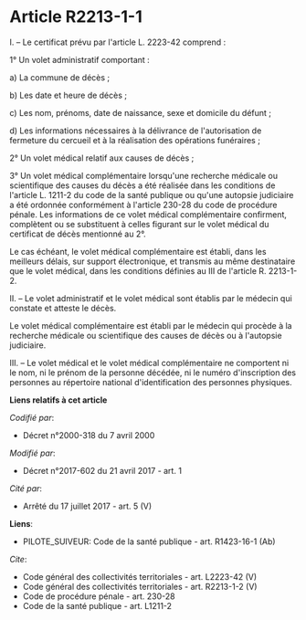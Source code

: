 # Article R2213-1-1

I. – Le certificat prévu par l'article L. 2223-42 comprend : 

1° Un volet administratif comportant : 

a) La commune de décès ; 

b) Les date et heure de décès ; 

c) Les nom, prénoms, date de naissance, sexe et domicile du défunt ; 

d) Les informations nécessaires à la délivrance de l'autorisation de fermeture du cercueil et à la réalisation des opérations
funéraires ; 

2° Un volet médical relatif aux causes de décès ; 

3° Un volet médical complémentaire lorsqu'une recherche médicale ou scientifique des causes du décès a été réalisée dans les
conditions de l'article L. 1211-2 du code de la santé publique ou qu'une autopsie judiciaire a été ordonnée conformément à
l'article 230-28 du code de procédure pénale. Les informations de ce volet médical complémentaire confirment, complètent ou
se substituent à celles figurant sur le volet médical du certificat de décès mentionné au 2°. 

Le cas échéant, le volet médical complémentaire est établi, dans les meilleurs délais, sur support électronique, et transmis
au même destinataire que le volet médical, dans les conditions définies au III de l'article R. 2213-1-2. 

II. – Le volet administratif et le volet médical sont établis par le médecin qui constate et atteste le décès. 

Le volet médical complémentaire est établi par le médecin qui procède à la recherche médicale ou scientifique des causes de
décès ou à l'autopsie judiciaire. 

III. – Le volet médical et le volet médical complémentaire ne comportent ni le nom, ni le prénom de la personne décédée, ni
le numéro d'inscription des personnes au répertoire national d'identification des personnes physiques.

**Liens relatifs à cet article**

_Codifié par_:

  - Décret n°2000-318 du 7 avril 2000

_Modifié par_:

  - Décret n°2017-602 du 21 avril 2017 - art. 1

_Cité par_:

  - Arrêté du 17 juillet 2017 - art. 5 (V)

**Liens**:

  - PILOTE_SUIVEUR: Code de la santé publique - art. R1423-16-1 (Ab)

_Cite_:

  - Code général des collectivités territoriales - art. L2223-42 (V)
  - Code général des collectivités territoriales - art. R2213-1-2 (V)
  - Code de procédure pénale - art. 230-28
  - Code de la santé publique - art. L1211-2
